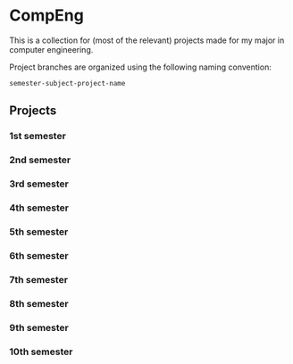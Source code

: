 # CompEng

This is a collection for (most of the relevant) projects made for my major in computer engineering.

Project branches are organized using the following naming convention:

```
semester-subject-project-name
```

## Projects

### 1st semester

### 2nd semester

### 3rd semester

### 4th semester

### 5th semester

### 6th semester

### 7th semester

### 8th semester

### 9th semester

### 10th semester
